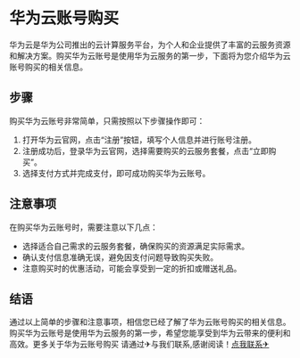 # 华为云账号购买

华为云是华为公司推出的云计算服务平台，为个人和企业提供了丰富的云服务资源和解决方案。购买华为云账号是使用华为云服务的第一步，下面将为您介绍华为云账号购买的相关信息。

## 步骤

购买华为云账号非常简单，只需按照以下步骤操作即可：

1. 打开华为云官网，点击“注册”按钮，填写个人信息并进行账号注册。
2. 注册成功后，登录华为云官网，选择需要购买的云服务套餐，点击“立即购买”。
3. 选择支付方式并完成支付，即可成功购买华为云账号。

## 注意事项

在购买华为云账号时，需要注意以下几点：

- 选择适合自己需求的云服务套餐，确保购买的资源满足实际需求。
- 确认支付信息准确无误，避免因支付问题导致购买失败。
- 注意购买时的优惠活动，可能会享受到一定的折扣或赠送礼品。

## 结语

通过以上简单的步骤和注意事项，相信您已经了解了华为云账号购买的相关信息。购买华为云账号是使用华为云服务的第一步，希望您能享受到华为云带来的便利和高效。更多关于华为云账号购买 请通过✈与我们联系,感谢阅读！[点我联系✈](https://doc.G208.com)